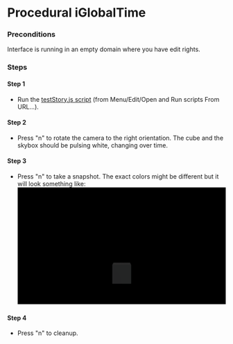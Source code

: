# Procedural iGlobalTime

### Preconditions
Interface is running in an empty domain where you have edit rights.

### Steps

#### Step 1
- Run the [testStory.js script](./testStory.js?raw=true) (from Menu/Edit/Open and Run scripts From URL...).

#### Step 2
- Press "n" to rotate the camera to the right orientation.  The cube and the skybox should be pulsing white, changing over time.

#### Step 3
- Press "n" to take a snapshot.  The exact colors might be different but it will look something like:
![](./ExpectedImage_00000.png)

#### Step 4
- Press "n" to cleanup.
